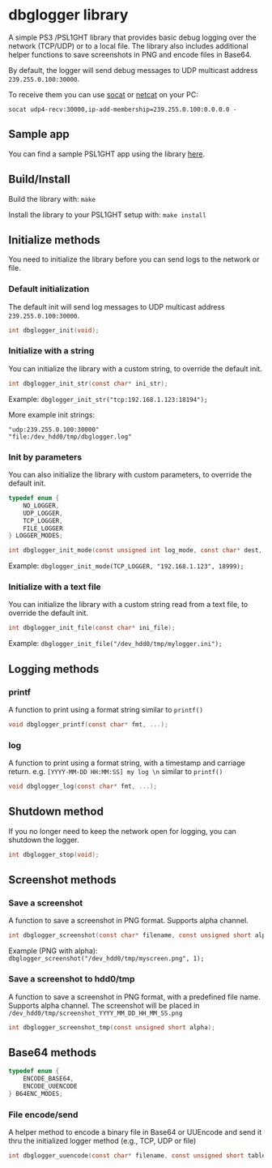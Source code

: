 # dbglogger library

A simple PS3 /PSL1GHT library that provides basic debug logging over the network (TCP/UDP) or to a local file.
The library also includes additional helper functions to save screenshots in PNG and encode files in Base64.

By default, the logger will send debug messages to UDP multicast address `239.255.0.100:30000`. 

To receive them you can use [socat](http://www.dest-unreach.org/socat/) or [netcat](http://netcat.sourceforge.net/) on your PC:

```
socat udp4-recv:30000,ip-add-membership=239.255.0.100:0.0.0.0 -
```

## Sample app

You can find a sample PSL1GHT app using the library [here](../samples/dbglogger/blitting).

## Build/Install

Build the library with: `make`

Install the library to your PSL1GHT setup with: `make install`


## Initialize methods

You need to initialize the library before you can send logs to the network or file.

### Default initialization

The default init will send log messages to UDP multicast address `239.255.0.100:30000`.

```C    
int dbglogger_init(void);
```

### Initialize with a string

You can initialize the library with a custom string, to override the default init.

```C
int dbglogger_init_str(const char* ini_str);
```

Example:
`dbglogger_init_str("tcp:192.168.1.123:18194");`

More example init strings:
```
"udp:239.255.0.100:30000"
"file:/dev_hdd0/tmp/dbglogger.log"
```

### Init by parameters

You can also initialize the library with custom parameters, to override the default init.

```C
typedef enum {
	NO_LOGGER,
	UDP_LOGGER,
	TCP_LOGGER,
	FILE_LOGGER	
} LOGGER_MODES;
```

```C
int dbglogger_init_mode(const unsigned int log_mode, const char* dest, const u_short port);
```

Example:
`dbglogger_init_mode(TCP_LOGGER, "192.168.1.123", 18999);`


### Initialize with a text file

You can initialize the library with a custom string read from a text file, to override the default init.

```C
int dbglogger_init_file(const char* ini_file);
```

Example: `dbglogger_init_file("/dev_hdd0/tmp/mylogger.ini");`


## Logging methods

### printf

A function to print using a format string similar to `printf()`

```C
void dbglogger_printf(const char* fmt, ...);
```

### log

A function to print using a format string, with a timestamp and carriage return. e.g. `[YYYY-MM-DD HH:MM:SS] my log \n` similar to `printf()`
```C
void dbglogger_log(const char* fmt, ...);
```

## Shutdown method

If you no longer need to keep the network open for logging, you can shutdown the logger.

```C
int dbglogger_stop(void);
```


## Screenshot methods

### Save a screenshot

A function to save a screenshot in PNG format. Supports alpha channel.
```C
int dbglogger_screenshot(const char* filename, const unsigned short alpha);
```

Example (PNG with alpha):
`dbglogger_screenshot("/dev_hdd0/tmp/myscreen.png", 1);`

### Save a screenshot to hdd0/tmp

A function to save a screenshot in PNG format, with a predefined file name. Supports alpha channel.
The screenshot will be placed in `/dev_hdd0/tmp/screenshot_YYYY_MM_DD_HH_MM_SS.png`

```C
int dbglogger_screenshot_tmp(const unsigned short alpha);
```

## Base64 methods

```C
typedef enum {
	ENCODE_BASE64,
	ENCODE_UUENCODE
} B64ENC_MODES;
```

### File encode/send

A helper method to encode a binary file in Base64 or UUEncode and send it thru the initialized logger method (e.g., TCP, UDP or file)
```C
int dbglogger_uuencode(const char* filename, const unsigned short table);
```
